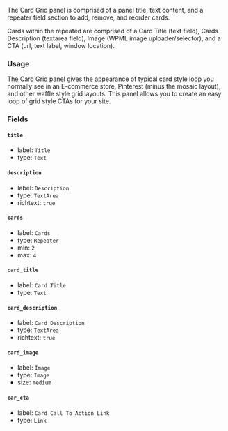 The Card Grid panel is comprised of a panel title, text content, and a repeater field section to add, remove, and reorder cards.

Cards within the repeated are comprised of a Card Title (text field), Cards Description (textarea field), Image (WPML image uploader/selector), and a CTA (url, text label, window location).

### Usage

The Card Grid panel gives the appearance of typical card style loop you normally see in an E-commerce store, Pinterest (minus the mosaic layout), and other waffle style grid layouts. This panel allows you to create an easy loop of grid style CTAs for your site.

### Fields

#### `title`
* label: `Title`
* type: `Text`

#### `description`
* label: `Description`
* type: `TextArea`
* richtext: `true`

#### `cards`
* label: `Cards`
* type: `Repeater`
* min: `2`
* max: `4`

#### `card_title`
* label: `Card Title`
* type: `Text`

#### `card_description`
* label: `Card Description`
* type: `TextArea`
* richtext: `true`

#### `card_image`
* label: `Image`
* type: `Image`
* size: `medium`

#### `car_cta`
* label: `Card Call To Action Link`
* type: `Link`
